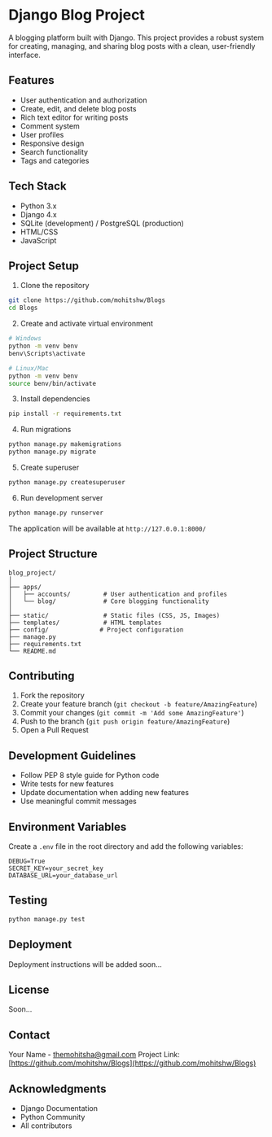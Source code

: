 # Django Blog Project

A blogging platform built with Django. This project provides a robust system for creating, managing, and sharing blog posts with a clean, user-friendly interface.

## Features

- User authentication and authorization
- Create, edit, and delete blog posts
- Rich text editor for writing posts
- Comment system
- User profiles
- Responsive design
- Search functionality
- Tags and categories

## Tech Stack

- Python 3.x
- Django 4.x
- SQLite (development) / PostgreSQL (production)
- HTML/CSS
- JavaScript

## Project Setup

1. Clone the repository
```bash
git clone https://github.com/mohitshw/Blogs
cd Blogs
```

2. Create and activate virtual environment
```bash
# Windows
python -m venv benv
benv\Scripts\activate

# Linux/Mac
python -m venv benv
source benv/bin/activate
```

3. Install dependencies
```bash
pip install -r requirements.txt
```

4. Run migrations
```bash
python manage.py makemigrations
python manage.py migrate
```

5. Create superuser
```bash
python manage.py createsuperuser
```

6. Run development server
```bash
python manage.py runserver
```

The application will be available at `http://127.0.0.1:8000/`

## Project Structure
```
blog_project/
│
├── apps/
│   ├── accounts/         # User authentication and profiles
│   └── blog/             # Core blogging functionality
│
├── static/               # Static files (CSS, JS, Images)
├── templates/            # HTML templates
├── config/              # Project configuration
├── manage.py
├── requirements.txt
└── README.md
```

## Contributing

1. Fork the repository
2. Create your feature branch (`git checkout -b feature/AmazingFeature`)
3. Commit your changes (`git commit -m 'Add some AmazingFeature'`)
4. Push to the branch (`git push origin feature/AmazingFeature`)
5. Open a Pull Request

## Development Guidelines

- Follow PEP 8 style guide for Python code
- Write tests for new features
- Update documentation when adding new features
- Use meaningful commit messages

## Environment Variables

Create a `.env` file in the root directory and add the following variables:
```
DEBUG=True
SECRET_KEY=your_secret_key
DATABASE_URL=your_database_url
```

## Testing
```bash
python manage.py test
```

## Deployment

Deployment instructions will be added soon...

## License

Soon...

## Contact

Your Name - themohitsha@gmail.com
Project Link: [https://github.com/mohitshw/Blogs](https://github.com/mohitshw/Blogs)

## Acknowledgments

- Django Documentation
- Python Community
- All contributors